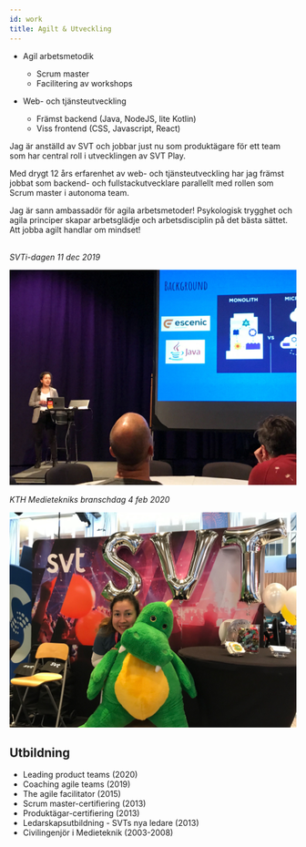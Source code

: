 ```yaml
---
id: work
title: Agilt & Utveckling
---
```


* Agil arbetsmetodik
    * Scrum master
    * Facilitering av workshops
    

* Web- och tjänsteutveckling
    * Främst backend (Java, NodeJS, lite Kotlin)
    * Viss frontend (CSS, Javascript, React)
    



<div>
<p>Jag är anställd av SVT och jobbar just nu som produktägare för ett team som har central roll i utvecklingen av SVT Play.</p>
                    <p>
                    Med drygt 12 års erfarenhet av web- och tjänsteutveckling har jag främst jobbat som backend- och fullstackutvecklare parallellt med rollen som Scrum master i autonoma team.
                    </p>
                    <p>Jag är sann ambassadör för agila arbetsmetoder! Psykologisk trygghet och agila principer skapar arbetsglädje och arbetsdisciplin på det bästa sättet.
                    Att jobba agilt handlar om mindset! </p>
 </div>        

<br/>
<i>SVTi-dagen 11 dec 2019</i>

![SVTi+dagen december 2019](/img/work/SVTIdagenDec2019.jpg)


<i>KTH Medietekniks branschdag 4 feb 2020</i>

![Armada 2019](/img/work/IMG_4266.JPG)

## Utbildning

* Leading product teams (2020)
* Coaching agile teams (2019)
* The agile facilitator (2015)
* Scrum master-certifiering (2013)
* Produktägar-certifiering (2013)
* Ledarskapsutbildning - SVTs nya ledare (2013)
* Civilingenjör i Medieteknik (2003-2008)





